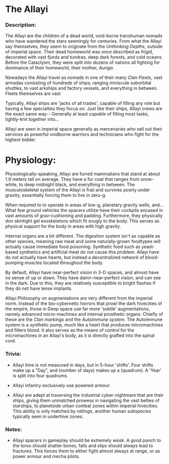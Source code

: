 # The Allayi

### Description:

The Allayi are the children of a dead world, void-borne transhuman nomads who have wandered the stars seemingly for centuries. From what the Allayi say themselves, they seem to originate from the *Unthinking Depths*, outside of imperial space. Their dead homeworld was once described as frigid, decorated with vast fjords and tundras, deep dark forests, and cold oceans. Before the Cataclysm, they were split into dozens of nations all fighting for dominance of their homeworld, their mother, *Auriga.*

Nowadays the Allayi travel as nomads in one of their many *Clan Fleets*, vast armadas consisting of hundreds of ships; ranging miniscule suborbital shuttles, to vast arkships and factory vessels, and everything in between. Fleets themselves are vast

Typically, Allayi ships are 'jacks of all trades', capable of filling any role but having a few specialties they focus on. Just like their ships, Allayi crews are the exact same way-- Generally at least *capable* of filling most tasks, tightly-knit together into...

Allayi are seen in imperial space generally as mercenaries who sell out their services as powerful voidborne warriors and technicians who fight for the highest bidder.

# Physiology:

Physiologically-speaking, Allayi are furred mammalians that stand at about 1.9 meters tall on average. They have a fur coat that ranges from snow-white, to deep midnight black, and everything in between. The musculoskeletal system of the Allayi is frail and survives poorly under gravity, essentially forcing them to live in zero-g.

When required to to operate in areas of low-g, planetary gravity wells, and... What few ground vehicles the spacers utilize have their cockpits encased in vast amounts of grav-cushioning and padding. Furthermore, they physically don skintight gel exoskeletons which fit snugly to the body. This serves as physical support for the body in areas with high gravity.

Internal organs are a bit different. The digestion system isn't as capable as other species, meaning raw meat and some naturally-grown foodtypes will actually cause immediate food poisoning. Synthetic food such as yeast-based synthetics and artificial meat do not cause this problem. Allayi have do not actually have hearts, but instead a decentralized network of blood-pumping muscles located throughout the body.

By default, Allayi have near-perfect vision in 3-D spaces, and almost have no sense of up or down. They have damn-near-perfect vision, and can see in the dark. Due to this, they are relatively susceptible to bright flashes if they do not have lense implants.

Allayi Philosophy on augmentations are very different from the imperial norm. Instead of the bio-cybernetic horrors that prowl the dark hivecities of the empire, those in Deep space use far more 'subtle' augmentations, namely advanced micro-machines and internal prosthetic organs. Chiefly of these are the *Clan markings* and the *Autoimmune system*. The Autoimmune system is a synthetic pump, much like a heart that produces micromachines and filters blood. It also serves as the means of control for the micromachines in an Allayi's body, as it is directly grafted into the spinal cord.

### Trivia:

* Allayi time is not measured in days, but in 5-hour 'shifts'. Four shifts make up a "Day", and (number of days) makes up a (quadrum). A 'Year' is split into four quadrums.

* Allayi infantry exclusively use powered armour.

* Allayi are adept at traversing the industrial cyber-nightmare that are their ships, giving them unmatched prowess in navigating the vast bellies of starships, to planetside urban combat zones within imperial hivecities. This ability is only matched by *ratlings*, another human subspecies typically seen in underhive zones.

### Notes:

* Allayi spacers in gameplay should be extremely *weak*. A good punch to the torso should shatter bones, falls and slips should always lead to fractures. This forces them to either fight almost always at *range*, or as power armour and mecha pilots.